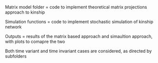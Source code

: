 Matrix model folder = code to implement theoretical matrix projections approach to kinship

Simulation functions = code to implement stochastic simulation of kinship network

Outputs = results of the matrix based approach and simaultion approach, with plots to comapre the two

Both time variant and time invariant cases are considered, as directed by subfolders
